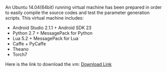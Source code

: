 An Ubuntu 14.04(64bit) running virtual machine has been prepared in order to easily compile the source codes and test the parameter generation scripts.
This virtual machine includes:
* Android Studio 2.1.1 + Android SDK 23
* Python 2.7 + MessagePack for Python
* Lua 5.2 + MessagePack for Lua
* Caffe + PyCaffe
* Theano
* Torch7

Here is the link to download the vm:	[Download Link](https://www.dropbox.com/l/sh/H0xdGtPmN54xHwNUQjAGfs)
